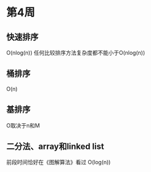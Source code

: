 # 第4周
## 快速排序
O(nlog(n))
任何比较排序方法复杂度都不能小于O(nlog(n))
## 桶排序
O(n)
## 基排序
O取决于n和M
## 二分法、array和linked list
前段时间恰好在《图解算法》看过
O(log(n))
